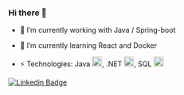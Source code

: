 ### Hi there 👋

- 🔭 I’m currently working with Java / Spring-boot
- 🌱 I’m currently learning React and Docker

- ⚡ Technologies: Java <code><img height="20" src="https://user-images.githubusercontent.com/3722556/89048643-1c918580-d31e-11ea-8260-b78cdc1960f8.png"></code>, .NET <code><img height="20" src="https://user-images.githubusercontent.com/59988262/88458498-ca0b2180-ce64-11ea-8169-05e66d1bf353.png"></code>, SQL <code><img height="20" src="https://user-images.githubusercontent.com/3722556/89064732-87e85100-d338-11ea-8750-1ee099985256.png"></code>

[![Linkedin Badge](https://img.shields.io/badge/-LinkedIn-blue?style=flat&logo=Linkedin&logoColor=white&link=https://www.linkedin.com/in/cunhacdaniel/)](https://www.linkedin.com/in/cunhacdaniel/)
<!--
**DanCunha/DanCunha** is a ✨ _special_ ✨ repository because its `README.md` (this file) appears on your GitHub profile.

Here are some ideas to get you started:

My name is Daniel Cunha, I'm a developer. Just another tech lover💻
- 🔭 I’m currently working with Java / Spring-boot
- 🌱 I’m currently learning React and Docker
- 👯 I’m looking to collaborate on ...
- 🤔 I’m looking for help with ...
- 💬 Ask me about ...
- 📫 How to reach me: ...
- 😄 Pronouns: ...
- ⚡ Fun fact: ...
-->
